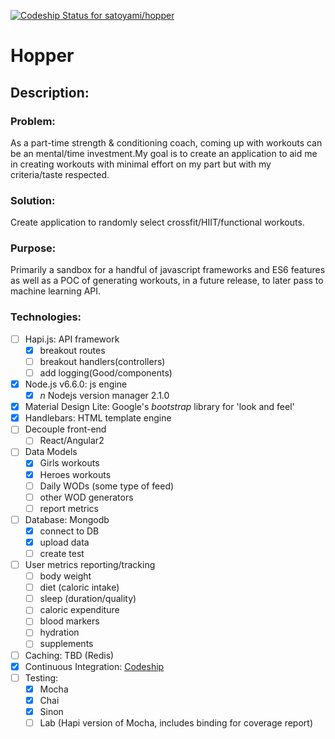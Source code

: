 [ ![Codeship Status for satoyami/hopper](https://app.codeship.com/projects/b6062ee0-da0f-0134-0795-3a4993b56c58/status?branch=master)](https://app.codeship.com/projects/203571)
# Hopper

## Description: 
### Problem:
As a part-time strength & conditioning coach, coming up with workouts 
can be an mental/time investment.My goal is to create an application 
to aid me in creating workouts with minimal effort on my part but with 
my criteria/taste respected.
### Solution:
Create application to randomly select crossfit/HIIT/functional workouts. 
### Purpose:
Primarily a sandbox for a handful of javascript frameworks and ES6
features as well as a POC of generating workouts, in a future release,
to later pass to machine learning API.

### Technologies:
- [ ] Hapi.js: API framework
    - [x] breakout routes
    - [ ] breakout handlers(controllers)
    - [ ] add logging(Good/components)
- [x] Node.js v6.6.0: js engine
    - [x] *n* Nodejs version manager 2.1.0 
- [x] Material Design Lite: Google's *bootstrap* library for 'look and feel'
- [x] Handlebars: HTML template engine
- [ ] Decouple front-end
    - [ ] React/Angular2
- [ ] Data Models
    - [x] Girls workouts
    - [x] Heroes workouts
    - [ ] Daily WODs (some type of feed)
    - [ ] other WOD generators
    - [ ] report metrics
- [ ] Database: Mongodb
    - [x] connect to DB
    - [x] upload data
    - [ ] create test
- [ ] User metrics reporting/tracking
    - [ ] body weight
    - [ ] diet (caloric intake)
    - [ ] sleep (duration/quality)
    - [ ] caloric expenditure
    - [ ] blood markers
    - [ ] hydration
    - [ ] supplements
- [ ] Caching: TBD (Redis)
- [x] Continuous Integration: [Codeship](http://www.codeship.com)
- [ ] Testing: 
    - [x] Mocha
    - [x] Chai
    - [x] Sinon
    - [ ] Lab (Hapi version of Mocha, includes binding for coverage report)